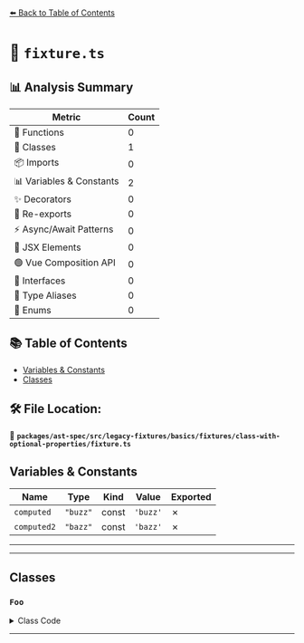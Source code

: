 [⬅️ Back to Table of Contents](../../../../../../../index.md)

# 📄 `fixture.ts`

## 📊 Analysis Summary

| Metric | Count |
|--------|-------|
| 🔧 Functions | 0 |
| 🧱 Classes | 1 |
| 📦 Imports | 0 |
| 📊 Variables & Constants | 2 |
| ✨ Decorators | 0 |
| 🔄 Re-exports | 0 |
| ⚡ Async/Await Patterns | 0 |
| 💠 JSX Elements | 0 |
| 🟢 Vue Composition API | 0 |
| 📐 Interfaces | 0 |
| 📑 Type Aliases | 0 |
| 🎯 Enums | 0 |

## 📚 Table of Contents

- [Variables & Constants](#variables-constants)
- [Classes](#classes)

## 🛠️ File Location:
📂 **`packages/ast-spec/src/legacy-fixtures/basics/fixtures/class-with-optional-properties/fixture.ts`**

## Variables & Constants

| Name | Type | Kind | Value | Exported |
|------|------|------|-------|----------|
| `computed` | `"buzz"` | const | `'buzz'` | ✗ |
| `computed2` | `"bazz"` | const | `'bazz'` | ✗ |


---


---

## Classes

### `Foo`

<details><summary>Class Code</summary>

```ts
class Foo {
  foo?;
  bar?: string;
  private baz?: string;
  [computed]?;
  ['literal']?;
  [1]?;
  [computed2]?: string;
  ['literal2']?: string;
  [2]?: string;
}
```
</details>


---